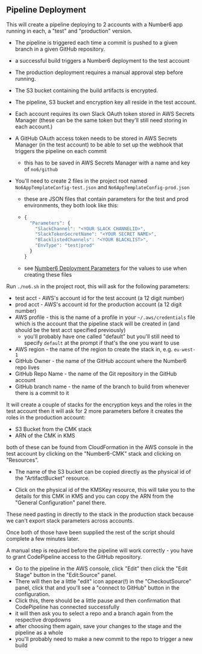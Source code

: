 ## Pipeline Deployment

This will create a pipeline deploying to 2 accounts with a Number6 app running in each, a "test" and "production" version. 

- The pipeline is triggered each time a commit is pushed to a given branch in a given GitHub repository. 

- a successful build triggers a Number6 deployment to the test account

- The production deployment requires a manual approval step before running. 

- The S3 bucket containing the build artifacts is encrypted. 

- The pipeline, S3 bucket and encryption key all reside in the test account. 

- Each account requires its own Slack OAuth token stored in AWS Secrets Manager (these can be the same token but they'll still need storing in each account.)

- A GitHub OAuth access token needs to be stored in AWS Secrets Manager (in the test account) to be able to set up the webhook that triggers the pipeline on each commit

  - this has to be saved in AWS Secrets Manager with a name and key of `no6/github`

- You'll need to create 2 files in the project root named `No6AppTemplateConfig-test.json` and `No6AppTemplateConfig-prod.json`

  - these are JSON files that contain parameters for the test and prod environments, they both look like this:

  - ```javascript
    {
      "Parameters": {
        "SlackChannel": "<YOUR SLACK CHANNELID>",
        "SlackTokenSecretName": "<YOUR SECRET NAME>",
        "BlacklistedChannels": "<YOUR BLACKLIST>",
        "EnvType": "test|prod"
      }
    }
    ```

  - see [Number6 Deployment Parameters](./number6_deployment_params.md) for the values to use when creating these files

Run `./no6.sh` in the project root, this will ask for the following parameters:

- test acct - AWS's account id for the test account (a 12 digit number)
- prod acct - AWS's account id for the production account (a 12 digit number)
- AWS profile - this is the name of a profile in your `~/.aws/credentials` file which is the account that the pipeline stack will be created in (and should be the test acct specified previously)
  - you'll probably have one called "default" but you'll still need to specify `default` at the prompt if that's the one you want to use
- AWS region - the name of the region to create the stack in, e.g. `eu-west-1`
- GitHub Owner - the name of the GitHub account where the Number6 repo lives
- GitHub Repo Name - the name of the Git repository in the GitHub account
- GitHub branch name - the name of the branch to build from whenever there is a commit to it

It will create a couple of stacks for the encryption keys and the roles in the test account then it will ask for 2 more parameters before it creates the roles in the production account:

- S3 Bucket from the CMK stack
- ARN of the CMK in KMS

both of these can be found from CloudFormation in the AWS console in the test account by clicking on the "Number6-CMK" stack and clicking on "Resources". 

- The name of the S3 bucket can be copied directly as the physical id of the "ArtifactBucket" resource. 

- Click on the physical id of the KMSKey resource, this will take you to the details for this CMK in KMS and you can copy the ARN from the "General Configuration" panel there.

These need pasting in directly to the stack in the production stack because we can't export stack parameters across accounts.

Once both of those have been supplied the rest of the script should complete a few minutes later.

A manual step is required before the pipeline will work correctly - you have to grant CodePipeline access to the GitHub repository. 

- Go to the pipeline in the AWS console, click "Edit" then click the "Edit Stage" button in the "Edit:Source" panel. 
- There will then be a little "edit" icon appear(!) in the "CheckoutSource" panel, click that and you'll see a "connect to GitHub" button in the configuration. 
- Click this, there should be a little pause and then confirmation that CodePipeline has connected successfully
- it will then ask you to select a repo and a branch again from the respective dropdowns
- after choosing them again, save your changes to the stage and the pipeline as a whole
- you'll probably need to make a new commit to the repo to trigger a new build
